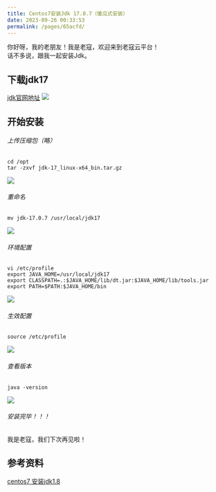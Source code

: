 ```yaml
---
title: Centos7安装Jdk 17.0.7（傻瓜式安装）
date: 2023-09-26 00:33:53
permalink: /pages/65acfd/
---
```


你好呀，我的老朋友！我是老寇，欢迎来到老寇云平台！  
话不多说，跟我一起安装Jdk。

## 下载jdk17
<a target="_blank" href="https://www.oracle.com/java/technologies/downloads/#java17">jdk官网地址</a>
<img src="/img/4/img.png"/>

## 开始安装
###### 上传压缩包（略）
```shell
cd /opt
tar -zxvf jdk-17_linux-x64_bin.tar.gz
```
<img src="/img/4/img_1.png"/>

###### 重命名
```shell
mv jdk-17.0.7 /usr/local/jdk17 
```
<img src="/img/4/img_2.png"/>

###### 环境配置
```shell
vi /etc/profile
export JAVA_HOME=/usr/local/jdk17
export CLASSPATH=.:$JAVA_HOME/lib/dt.jar:$JAVA_HOME/lib/tools.jar
export PATH=$PATH:$JAVA_HOME/bin
```
<img src="/img/4/img_3.png"/>

###### 生效配置
```shell
source /etc/profile
```
<img src="/img/4/img_4.png"/>

###### 查看版本
```shell
java -version
```
<img src="/img/4/img_5.png"/>

###### 安装完毕！！！
我是老寇，我们下次再见啦！  

## 参考资料
[centos7 安装jdk1.8](https://kcloud.blog.csdn.net/article/details/82184984)